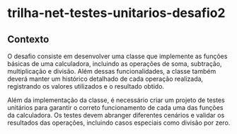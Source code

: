 # trilha-net-testes-unitarios-desafio2

## Contexto
O desafio consiste em desenvolver uma classe que implemente as funções básicas de uma calculadora, incluindo as operações de soma, subtração, multiplicação e divisão. Além dessas funcionalidades, a classe também deverá manter um histórico detalhado de cada operação realizada, registrando os valores utilizados e o resultado obtido.

Além da implementação da classe, é necessário criar um projeto de testes unitários para garantir o correto funcionamento de cada uma das funções da calculadora. Os testes devem abranger diferentes cenários e validar os resultados das operações, incluindo casos especiais como divisão por zero.
